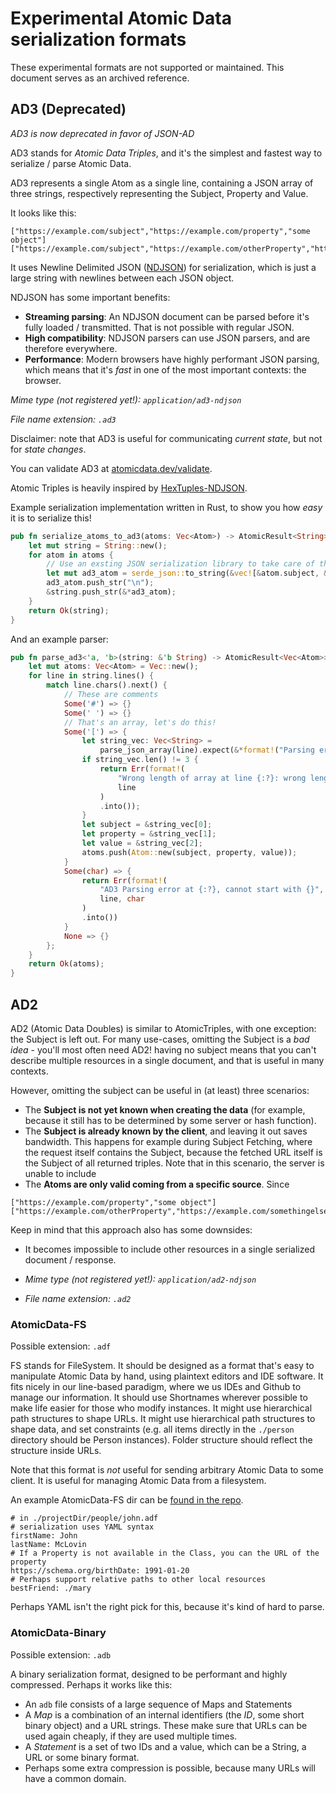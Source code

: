# Experimental Atomic Data serialization formats

These experimental formats are not supported or maintained. This document serves as an archived reference.

## AD3 (Deprecated)

_AD3 is now deprecated in favor of JSON-AD_

AD3 stands for _Atomic Data Triples_, and it's the simplest and fastest way to serialize / parse Atomic Data.

AD3 represents a single Atom as a single line, containing a JSON array of three strings, respectively representing the Subject, Property and Value.

It looks like this:

```ad3
["https://example.com/subject","https://example.com/property","some object"]
["https://example.com/subject","https://example.com/otherProperty","https://example.com/somethingelse"]
```

It uses Newline Delimited JSON ([NDJSON](http://ndjson.org/)) for serialization, which is just a large string with newlines between each JSON object.

NDJSON has some important benefits:

- **Streaming parsing**: An NDJSON document can be parsed before it's fully loaded / transmitted. That is not possible with regular JSON.
- **High compatibility**: NDJSON parsers can use JSON parsers, and are therefore everywhere.
- **Performance**: Modern browsers have highly performant JSON parsing, which means that it's _fast_ in one of the most important contexts: the browser.

_Mime type (not registered yet!): `application/ad3-ndjson`_

_File name extension: `.ad3`_

Disclaimer: note that AD3 is useful for communicating _current state_, but not for _state changes_.

You can validate AD3 at [atomicdata.dev/validate](https://atomicdata.dev/validate).

Atomic Triples is heavily inspired by [HexTuples-NDJSON](https://github.com/ontola/hextuples).

Example serialization implementation written in Rust, to show you how _easy_ it is to serialize this!

```rust
pub fn serialize_atoms_to_ad3(atoms: Vec<Atom>) -> AtomicResult<String> {
    let mut string = String::new();
    for atom in atoms {
        // Use an exsting JSON serialization library to take care of the hard work (escaping quotes, etc.)
        let mut ad3_atom = serde_json::to_string(&vec![&atom.subject, &atom.property, &atom.value])?;
        ad3_atom.push_str("\n");
        &string.push_str(&*ad3_atom);
    }
    return Ok(string);
}
```

And an example parser:

```rust
pub fn parse_ad3<'a, 'b>(string: &'b String) -> AtomicResult<Vec<Atom>> {
    let mut atoms: Vec<Atom> = Vec::new();
    for line in string.lines() {
        match line.chars().next() {
            // These are comments
            Some('#') => {}
            Some(' ') => {}
            // That's an array, let's do this!
            Some('[') => {
                let string_vec: Vec<String> =
                    parse_json_array(line).expect(&*format!("Parsing error in {:?}", line));
                if string_vec.len() != 3 {
                    return Err(format!(
                        "Wrong length of array at line {:?}: wrong length of array, should be 3",
                        line
                    )
                    .into());
                }
                let subject = &string_vec[0];
                let property = &string_vec[1];
                let value = &string_vec[2];
                atoms.push(Atom::new(subject, property, value));
            }
            Some(char) => {
                return Err(format!(
                    "AD3 Parsing error at {:?}, cannot start with {}",
                    line, char
                )
                .into())
            }
            None => {}
        };
    }
    return Ok(atoms);
}
```

## AD2

AD2 (Atomic Data Doubles) is similar to AtomicTriples, with one exception: the Subject is left out.
For many use-cases, omitting the Subject is a _bad idea_ - you'll most often need AD2!
having no subject means that you can't describe multiple resources in a single document, and that is useful in many contexts.

However, omitting the subject can be useful in (at least) three scenarios:

- The **Subject is not yet known when creating the data** (for example, because it still has to be determined by some server or hash function).
- The **Subject is already known by the client**, and leaving it out saves bandwidth. This happens for example during Subject Fetching, where the request itself contains the Subject, because the fetched URL itself is the Subject of all returned triples. Note that in this scenario, the server is unable to include
- The **Atoms are only valid coming from a specific source**. Since

```ndjson
["https://example.com/property","some object"]
["https://example.com/otherProperty","https://example.com/somethingelse"]
```

Keep in mind that this approach also has some downsides:

- It becomes impossible to include other resources in a single serialized document / response.

- _Mime type (not registered yet!): `application/ad2-ndjson`_
- _File name extension: `.ad2`_

### AtomicData-FS

Possible extension: `.adf`

FS stands for FileSystem.
It should be designed as a format that's easy to manipulate Atomic Data by hand, using plaintext editors and IDE software.
It fits nicely in our line-based paradigm, where we us IDEs and Github to manage our information.
It should use Shortnames wherever possible to make life easier for those who modify instances.
It might use hierarchical path structures to shape URLs.
It might use hierarchical path structures to shape data, and set constraints (e.g. all items directly in the `./person` directory should be Person instances).
Folder structure should reflect the structure inside URLs.

Note that this format is _not_ useful for sending arbitrary Atomic Data to some client.
It is useful for managing Atomic Data from a filesystem.

An example AtomicData-FS dir can be [found in the repo](https://github.com/ontola/atomic-data/tree/master/examples/atomic-fs/people).

```
# in ./projectDir/people/john.adf
# serialization uses YAML syntax
firstName: John
lastName: McLovin
# If a Property is not available in the Class, you can the URL of the property
https://schema.org/birthDate: 1991-01-20
# Perhaps support relative paths to other local resources
bestFriend: ./mary
```

Perhaps YAML isn't the right pick for this, because it's kind of hard to parse.

### AtomicData-Binary

Possible extension: `.adb`

A binary serialization format, designed to be performant and highly compressed.
Perhaps it works like this:

- An `adb` file consists of a large sequence of Maps and Statements
- A _Map_ is a combination of an internal identifiers (the _ID_, some short binary object) and a URL strings. These make sure that URLs can be used again cheaply, if they are used multiple times.
- A _Statement_ is a set of two IDs and a value, which can be a String, a URL or some binary format.
- Perhaps some extra compression is possible, because many URLs will have a common domain.
